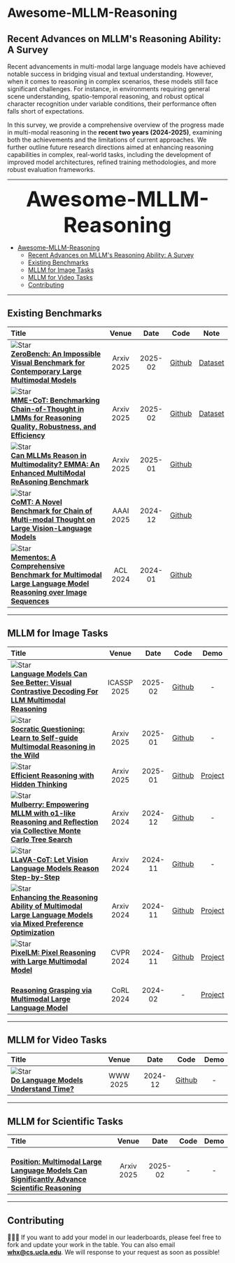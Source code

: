 # Awesome-MLLM-Reasoning

<!-- <img src="./images/main.png" width="96%" height="96%"> -->

## Recent Advances on MLLM's Reasoning Ability: A Survey
Recent advancements in multi-modal large language models have achieved notable success in bridging visual and textual understanding. However, when it comes to reasoning in complex scenarios, these models still face significant challenges. For instance, in environments requiring general scene understanding, spatio-temporal reasoning, and robust optical character recognition under variable conditions, their performance often falls short of expectations. 

In this survey, we provide a comprehensive overview of the progress made in multi-modal reasoning in the **recent two years (2024-2025)**, examining both the achievements and the limitations of current approaches. We further outline future research directions aimed at enhancing reasoning capabilities in complex, real-world tasks, including the development of improved model architectures, refined training methodologies, and more robust evaluation frameworks.

---

<font size=8><center><b> Awesome-MLLM-Reasoning </b> </center></font>

- [Awesome-MLLM-Reasoning](#awesome-mllm-reasoning)
  - [Recent Advances on MLLM's Reasoning Ability: A Survey](#recent-advances-on-mllms-reasoning-ability-a-survey)
  - [Existing Benchmarks](#existing-benchmarks)
  - [MLLM for Image Tasks](#mllm-for-image-tasks)
  - [MLLM for Video Tasks](#mllm-for-video-tasks)
  - [Contributing](#contributing)


---


## Existing Benchmarks

|  Title  |   Venue  |   Date   |   Code   |   Note   |
|:--------|:--------:|:--------:|:--------:|:--------:|
|![Star](https://img.shields.io/github/stars/jonathan-roberts1/zerobench.svg?style=social&label=Star) <br> [**ZeroBench: An Impossible Visual Benchmark for Contemporary Large Multimodal Models**](https://arxiv.org/pdf/2502.09696) <br> | Arxiv 2025 | 2025-02 | [Github](https://github.com/jonathan-roberts1/zerobench) | [Dataset](https://huggingface.co/datasets/jonathan-roberts1/zerobench)|
|![Star](https://img.shields.io/github/stars/CaraJ7/MME-CoT.svg?style=social&label=Star) <br> [**MME-CoT: Benchmarking Chain-of-Thought in LMMs for Reasoning Quality, Robustness, and Efficiency**](https://arxiv.org/pdf/2502.09621) <br> | Arxiv 2025 | 2025-02 | [Github](https://github.com/CaraJ7/MME-CoT) | [Dataset](https://huggingface.co/datasets/CaraJ/MME-CoT)|
|![Star](https://img.shields.io/github/stars/hychaochao/EMMA.svg?style=social&label=Star) <br> [**Can MLLMs Reason in Multimodality? EMMA: An Enhanced MultiModal ReAsoning Benchmark**](https://arxiv.org/pdf/2412.12932v1.pdf) <br> | Arxiv 2025 | 2025-01 | [Github](https://github.com/hychaochao/EMMA) |
|![Star](https://img.shields.io/github/stars/czhhzc/CoMT.svg?style=social&label=Star) <br> [**CoMT: A Novel Benchmark for Chain of Multi-modal Thought on Large Vision-Language Models**](https://arxiv.org/pdf/2501.05444v1.pdf) <br> | AAAI 2025 | 2024-12 | [Github](https://github.com/czhhzc/CoMT) |
|![Star](https://img.shields.io/github/stars/umd-huang-lab/Mementos.svg?style=social&label=Star) <br> [**Mementos: A Comprehensive Benchmark for Multimodal Large Language Model Reasoning over Image Sequences**](https://aclanthology.org/2024.acl-long.25.pdf) <br> | ACL 2024 | 2024-01 | [Github](https://github.com/umd-huang-lab/Mementos) |



---

## MLLM for Image Tasks

|  Title  |   Venue  |   Date   |   Code   |   Demo   |
|:--------|:--------:|:--------:|:--------:|:--------:|
|![Star](https://img.shields.io/github/stars/Pbhgit/MVCD.svg?style=social&label=Star) <br> [**Language Models Can See Better: Visual Contrastive Decoding For LLM Multimodal Reasoning**](https://arxiv.org/abs/2502.11751) <br>  | ICASSP 2025 | 2025-02 | [Github](https://github.com/Pbhgit/MVCD) | - |
|![Star](https://img.shields.io/github/stars/aibee00/socraticquestioning.svg?style=social&label=Star) <br> [**Socratic Questioning: Learn to Self-guide Multimodal Reasoning in the Wild**](https://arxiv.org/pdf/2501.02964v2.pdf) <br>  | Arxiv 2025 | 2025-01 | [Github](https://github.com/aibee00/socraticquestioning) | - |
|![Star](https://img.shields.io/github/stars/shawnricecake/heima.svg?style=social&label=Star) <br> [**Efficient Reasoning with Hidden Thinking**](https://arxiv.org/abs/2501.19201) <br>  | Arxiv 2025 | 2025-01 | [Github](https://github.com/shawnricecake/heima) | [Project](https://reasoning-grasping.github.io/) |
|![Star](https://img.shields.io/github/stars/HJYao00/Mulberry.svg?style=social&label=Star) <br> [**Mulberry: Empowering MLLM with o1-like Reasoning and Reflection via Collective Monte Carlo Tree Search**](https://arxiv.org/abs/2412.18319) <br>  | Arxiv 2024 | 2024-12 | [Github](https://github.com/HJYao00/Mulberry) | - |
|![Star](https://img.shields.io/github/stars/PKU-YuanGroup/LLaVA-CoT.svg?style=social&label=Star) <br> [**LLaVA-CoT: Let Vision Language Models Reason Step-by-Step**](https://arxiv.org/pdf/2411.10440v3.pdf) <br>  | Arxiv 2024 | 2024-11 | [Github](https://github.com/PKU-YuanGroup/LLaVA-CoT) | - |
|![Star](https://img.shields.io/github/stars/OpenGVLab/InternVL.svg?style=social&label=Star) <br> [**Enhancing the Reasoning Ability of Multimodal Large Language Models via Mixed Preference Optimization**](https://arxiv.org/abs/2411.10442) <br>  | Arxiv 2024 | 2024-11 | [Github](https://github.com/OpenGVLab/InternVL/tree/main/internvl_chat/shell/internvl2.0_mpo) | [Project](https://internvl.github.io/blog/2024-11-14-InternVL-2.0-MPO/) |
|![Star](https://img.shields.io/github/stars/MaverickRen/PixelLM.svg?style=social&label=Star) <br> [**PixelLM: Pixel Reasoning with Large Multimodal Model**](https://arxiv.org/pdf/2312.02228.pdf) <br>  | CVPR 2024 | 2024-11 | [Github](https://github.com/MaverickRen/PixelLM) | [Project](https://pixellm.github.io/) |
| <br> [**Reasoning Grasping via Multimodal Large Language Model**](https://openreview.net/forum?id=KPcX4jetMw) <br>  | CoRL 2024 | 2024-02 | - | [Project](https://reasoning-grasping.github.io/) |


---

## MLLM for Video Tasks


|  Title  |   Venue  |   Date   |   Code   |   Demo   |
|:--------|:--------:|:--------:|:--------:|:--------:|
|![Star](https://img.shields.io/github/stars/Darcyddx/Video-LLM.svg?style=social&label=Star) <br> [**Do Language Models Understand Time?**](https://arxiv.org/pdf/2412.13845v1.pdf) <br>  | WWW 2025 | 2024-12 | [Github](https://github.com/Darcyddx/Video-LLM) | - |

---

## MLLM for Scientific Tasks


|  Title  |   Venue  |   Date   |   Code   |   Demo   |
|:--------|:--------:|:--------:|:--------:|:--------:|
| <br> [**Position: Multimodal Large Language Models Can Significantly Advance Scientific Reasoning**](https://arxiv.org/pdf/2502.02871) <br>  | Arxiv 2025 | 2025-02 | - | - |

---


## Contributing

📮📮📮 If you want to add your model in our leaderboards, please feel free to fork and update your work in the table. You can also email **<whx@cs.ucla.edu>**. We will response to your request as soon as possible!



